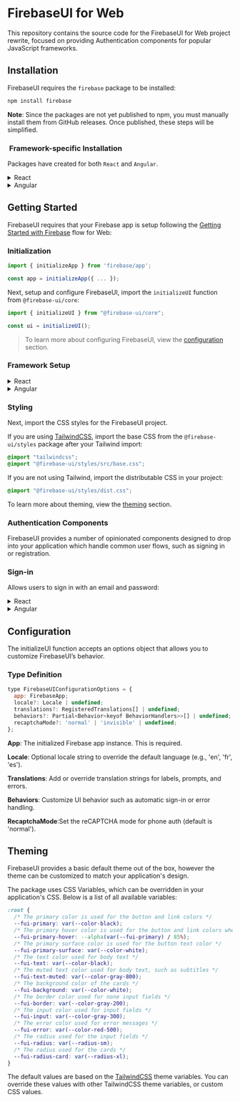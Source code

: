 # FirebaseUI for Web

This repository contains the source code for the FirebaseUI for Web project rewrite, focused on providing Authentication components for popular JavaScript frameworks.

## Installation

FirebaseUI requires the `firebase` package to be installed:

```bash
npm install firebase
```

**Note**: Since the packages are not yet published to npm, you must manually install them from GitHub releases. Once published, these steps will be simplified.

###  Framework-specific Installation

Packages have created for both `React` and `Angular`.

<details>
  <summary>React</summary>

  ```json
  {
    "dependencies": {
    "@firebase-ui/react": "https://github.com/invertase/firebaseui-web/releases/download/%40firebase-ui%2Freact%400.0.1/firebase-ui-react-0.0.1.tgz",  
    "@firebase-ui/core": "https://github.com/invertase/firebaseui-web/releases/download/%40firebase-ui%2Fcore%400.0.1/firebase-ui-core-0.0.1.tgz",
    "@firebase-ui/styles": "https://github.com/invertase/firebaseui-web/releases/download/%40firebase-ui%2Fstyles%400.0.1/firebase-ui-styles-0.0.1.tgz",
    "@firebase-ui/translations": "https://github.com/invertase/firebaseui-web/releases/download/%40firebase-ui%2Ftranslations%400.0.1/firebase-ui-translations-0.0.1.tgz",
    }
  }
  ```

  (Once published, this will be `npm install @firebase-ui/react`)

</details>

<details>
  <summary>Angular</summary>

  FirebaseUI for Angular depends on the [AngularFire](https://github.com/angular/angularfire) package:

  ```json
  {
    "dependencies": {
      "@firebase-ui/angular": "[path-to-repo/releases/firebase-ui-angular-0.0.1.tgz](https://github.com/invertase/firebaseui-web/releases/download/%40firebase-ui%2Fcore%400.0.1/firebase-ui-angular-0.0.1.tgz)",
      "@angular/fire": "^19.0.0"
      "@firebase-ui/core": "https://github.com/invertase/firebaseui-web/releases/download/%40firebase-ui%2Fcore%400.0.1/firebase-ui-core-0.0.1.tgz",
      "@firebase-ui/styles": "https://github.com/invertase/firebaseui-web/releases/download/%40firebase-ui%2Fstyles%400.0.1/firebase-ui-styles-0.0.1.tgz",
      "@firebase-ui/translations": "https://github.com/invertase/firebaseui-web/releases/download/%40firebase-ui%2Ftranslations%400.0.1/firebase-ui-translations-0.0.1.tgz",

    }
  }
  ```

  (Once published, this will be `npm install @firebase-ui/angular @angular/fire`)

</details>

## Getting Started

FirebaseUI requires that your Firebase app is setup following the [Getting Started with Firebase](https://firebase.google.com/docs/web/setup) flow for Web:

### Initialization

```ts
import { initializeApp } from 'firebase/app';

const app = initializeApp({ ... });
```

Next, setup and configure FirebaseUI, import the `initializeUI` function from `@firebase-ui/core`:

```ts
import { initializeUI } from "@firebase-ui/core";

const ui = initializeUI();
```

> To learn more about configuring FirebaseUI, view the [configuration](#configuration) section.

### Framework Setup

<details>
  <summary>React</summary>

  FirebaseUI for React requires that your application be wrapped in the `ConfigProvider`, providing the initialized UI configuration. React expects the `FirebaseApp` instance be provided to the `initializeUI` configuration:

  ```tsx
  import { initializeApp } from 'firebase/app';
  import { initializeUI } from "@firebase-ui/core";
  import { ConfigProvider } from '@firebase-ui/react';

  const app = initializeApp({ ... });
  const ui = initializeUI({ app });

  createRoot(document.getElementById("root")!).render(
    <StrictMode>
      <ConfigProvider config={ui}>
        <App />
      </ConfigProvider>
    </StrictMode>
  );
  ```

</details>

<details>
  <summary>Angular</summary>

  FirebaseUI depends on [AngularFire](https://github.com/angular/angularfire) being configured to inject Firebase Auth into your Angular application. Additionally, the `provideFirebaseUI` function is required to inject FirebaseUI into your application:

  ```tsx
  import { provideFirebaseApp, initializeApp } from '@angular/fire/app';
  import { provideAuth, getAuth } from '@angular/fire/auth';
  import { provideFirebaseUI } from '@firebase-ui/angular';
  import { initializeUI } from '@firebase-ui/core';
  
  export const appConfig: ApplicationConfig = {
    providers: [
      provideFirebaseApp(() => initializeApp({ ... })),
      provideAuth(() => getAuth()),
      provideFirebaseUI(() => initializeUI({}))
      ...
    ],
    ...
  }
  ```

</details>

### Styling

Next, import the CSS styles for the FirebaseUI project.

If you are using [TailwindCSS](https://tailwindcss.com/), import the base CSS from the `@firebase-ui/styles` package after your Tailwind import:

```css
@import "tailwindcss";
@import "@firebase-ui/styles/src/base.css";
```

If you are not using Tailwind, import the distributable CSS in your project:

```css
@import "@firebase-ui/styles/dist.css";
```

To learn more about theming, view the [theming](#theming) section.

### Authentication Components

FirebaseUI provides a number of opinionated components designed to drop into your application which handle common user flows, such as signing in or registration.

### Sign-in

Allows users to sign in with an email and password:

<details>
  <summary>React</summary>

  ```tsx
  import { SignInAuthScreen } from '@firebase-ui/react';

  function App() {
    return <SignInAuthScreen />
  }
  ```

  Props: `onForgotPasswordClick` / `onRegisterClick`

  Additionally, allow the user to sign in with an OAuth provider by providing children:

  ```tsx
  import { SignInAuthScreen, GoogleSignInButton } from '@firebase-ui/react';

  function App() {
    return (
      <SignInAuthScreen>
        <GoogleSignInButton />
      </SignInAuthScreen>
    );
  }
  ```

</details>

<details>
  <summary>Angular</summary>

  ```tsx
  import { SignUpAuthScreenComponent } from "@firebase-ui/angular";

  @Component({
    selector: 'app-root',
    imports: [SignUpAuthScreenComponent],
    template: `<fui-sign-up-auth-screen></fui-sign-up-auth-screen>`,
  })
  export class AppComponent { }
  ```

</details>

## Configuration

The initializeUI function accepts an options object that allows you to customize FirebaseUI’s behavior.

### Type Definition

```js
type FirebaseUIConfigurationOptions = {
  app: FirebaseApp;
  locale?: Locale | undefined;
  translations?: RegisteredTranslations[] | undefined;
  behaviors?: Partial<Behavior<keyof BehaviorHandlers>>[] | undefined;
  recaptchaMode?: 'normal' | 'invisible' | undefined;
};
```

**App**: The initialized Firebase app instance. This is required.

**Locale**: Optional locale string to override the default language (e.g., 'en', 'fr', 'es').

**Translations**: Add or override translation strings for labels, prompts, and errors.

**Behaviors**: Customize UI behavior such as automatic sign-in or error handling.

**RecaptchaMode**:Set the reCAPTCHA mode for phone auth (default is 'normal').

## Theming

FirebaseUI provides a basic default theme out of the box, however the theme can be customized to match your application's design.

The package uses CSS Variables, which can be overridden in your application's CSS. Below is a list of all available variables:

```css
:root {
  /* The primary color is used for the button and link colors */
  --fui-primary: var(--color-black);
  /* The primary hover color is used for the button and link colors when hovered */
  --fui-primary-hover: --alpha(var(--fui-primary) / 85%);
  /* The primary surface color is used for the button text color */
  --fui-primary-surface: var(--color-white);
  /* The text color used for body text */
  --fui-text: var(--color-black);
  /* The muted text color used for body text, such as subtitles */
  --fui-text-muted: var(--color-gray-800);
  /* The background color of the cards */
  --fui-background: var(--color-white);
  /* The border color used for none input fields */
  --fui-border: var(--color-gray-200);
  /* The input color used for input fields */
  --fui-input: var(--color-gray-300);
  /* The error color used for error messages */
  --fui-error: var(--color-red-500);
  /* The radius used for the input fields */
  --fui-radius: var(--radius-sm);
  /* The radius used for the cards */
  --fui-radius-card: var(--radius-xl);
}
```

The default values are based on the [TailwindCSS](https://tailwindcss.com/docs/theme) theme variables. You can override these values with other TailwindCSS theme variables, or custom CSS values.
